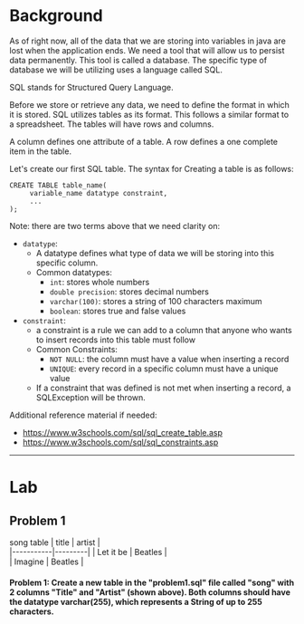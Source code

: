 # Background

As of right now, all of the data that we are storing into variables in java are lost when the application ends. We need a tool that will
allow us to persist data permanently. This tool is called a database.
The specific type of database we will be utilizing uses a language called SQL.

SQL stands for Structured Query Language.

Before we store or retrieve any data, we need to define the format in which it is stored. SQL utilizes tables as its format.
This follows a similar format to a spreadsheet. The tables will have rows and columns.

A column defines one attribute of a table.
A row defines a one complete item in the table.

Let's create our first SQL table.
The syntax for Creating a table is as follows:

```roomsql
CREATE TABLE table_name(
     variable_name datatype constraint,
     ...
);
```

Note: there are two terms above that we need clarity on:

- `datatype`:
  - A datatype defines what type of data we will be storing into this specific column.
  - Common datatypes:
    - `int`: stores whole numbers
    - `double precision`: stores decimal numbers
    - `varchar(100)`: stores a string of 100 characters maximum
    - `boolean`: stores true and false values
- `constraint`:
  - a constraint is a rule we can add to a column that anyone who wants to insert records into this table must follow
  - Common Constraints:
    - `NOT NULL`: the column must have a value when inserting a record
    - `UNIQUE`: every record in a specific column must have a unique value
  - If a constraint that was defined is not met when inserting a record, a SQLException will be thrown.

Additional reference material if needed:

- https://www.w3schools.com/sql/sql_create_table.asp
- https://www.w3schools.com/sql/sql_constraints.asp

---

# Lab

## Problem 1

song table
| title | artist |  
|-----------|---------|
| Let it be | Beatles |  
| Imagine | Beatles |

#### Problem 1: Create a new table in the "problem1.sql" file called "song" with 2 columns "Title" and "Artist" (shown above). Both columns should have the datatype varchar(255), which represents a String of up to 255 characters.
